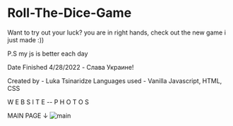 # Roll-The-Dice-Game

Want to try out your luck? you are in right hands, check out the new game i just made :))

P.S my js is better each day

Date Finished 4/28/2022 - Слава Украине!

Created by - Luka Tsinaridze Languages used - Vanilla Javascript, HTML, CSS

W E B S I T E -- P H O T O S

MAIN PAGE ↓
![main](https://user-images.githubusercontent.com/100978682/165980522-e588530b-5aa7-4753-bcaa-4eff5a88424f.png)
